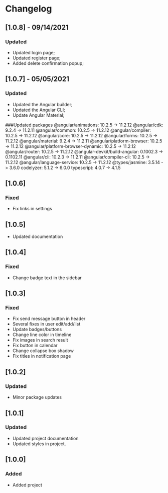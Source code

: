 # Changelog

## [1.0.8] - 09/14/2021
### Updated

- Updated login page;
- Updated register page;
- Added delete confirmation popup;

## [1.0.7] - 05/05/2021
### Updated

- Updated the Angular builder;
- Updated the Angular CLI;
- Update Angular Material;

###Updated packages
    @angular/animations: 10.2.5 -> 11.2.12
    @angular/cdk: 9.2.4 -> 11.2.11
    @angular/common: 10.2.5 -> 11.2.12
    @angular/compiler: 10.2.5 -> 11.2.12
    @angular/core: 10.2.5 -> 11.2.12
    @angular/forms: 10.2.5 -> 11.2.12
    @angular/material: 9.2.4 -> 11.2.11
    @angular/platform-browser: 10.2.5 -> 11.2.12
    @angular/platform-browser-dynamic: 10.2.5 -> 11.2.12
    @angular/router: 10.2.5 -> 11.2.12
    @angular-devkit/build-angular: 0.1002.3 -> 0.1102.11
    @angular/cli: 10.2.3 -> 11.2.11
    @angular/compiler-cli: 10.2.5 -> 11.2.12
    @angular/language-service: 10.2.5 -> 11.2.12
    @types/jasmine: 3.5.14 -> 3.6.0
    codelyzer: 5.1.2 -> 6.0.0
    typescript: 4.0.7 -> 4.1.5

## [1.0.6]

### Fixed
- Fix links in settings

## [1.0.5]

- Updated documentation

## [1.0.4]

### Fixed
- Change badge text in the sidebar

## [1.0.3]

### Fixed
- Fix send message button in header
- Several fixes in user edit/add/list
- Update badges/buttons
- Change line color in timeline
- Fix images in search result
- Fix button in calendar
- Change collapse box shadow
- Fix titles in notification page 

## [1.0.2]

### Updated
- Minor package updates

## [1.0.1]

### Updated
- Updated project documentation
- Updated styles in project.

## [1.0.0]

### Added
- Added project
